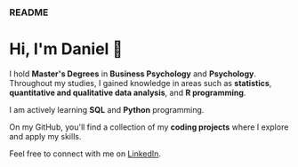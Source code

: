 ### README

# Hi, I'm Daniel 👋

I hold **Master's Degrees** in **Business Psychology** and **Psychology**. Throughout my studies, I gained knowledge in areas such as **statistics**, **quantitative and qualitative data analysis**, and **R programming**. 

I am actively learning **SQL** and **Python** programming.

On my GitHub, you'll find a collection of my **coding projects** where I explore and apply my skills.

Feel free to connect with me on [LinkedIn](https://www.linkedin.com/in/tr%C3%BCby-daniel-533186301/).
